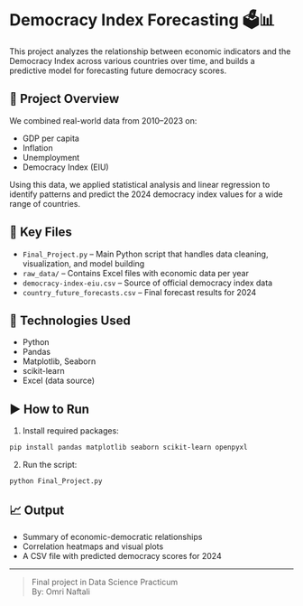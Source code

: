 # Democracy Index Forecasting 🗳️📊

This project analyzes the relationship between economic indicators and the Democracy Index across various countries over time, and builds a predictive model for forecasting future democracy scores.

## 🧠 Project Overview

We combined real-world data from 2010–2023 on:
- GDP per capita
- Inflation
- Unemployment
- Democracy Index (EIU)

Using this data, we applied statistical analysis and linear regression to identify patterns and predict the 2024 democracy index values for a wide range of countries.

## 📁 Key Files

- `Final_Project.py` – Main Python script that handles data cleaning, visualization, and model building
- `raw_data/` – Contains Excel files with economic data per year
- `democracy-index-eiu.csv` – Source of official democracy index data
- `country_future_forecasts.csv` – Final forecast results for 2024

## 🧪 Technologies Used

- Python
- Pandas
- Matplotlib, Seaborn
- scikit-learn
- Excel (data source)

## ▶️ How to Run

1. Install required packages:
```bash
pip install pandas matplotlib seaborn scikit-learn openpyxl
```

2. Run the script:
```bash
python Final_Project.py
```

## 📈 Output

- Summary of economic-democratic relationships
- Correlation heatmaps and visual plots
- A CSV file with predicted democracy scores for 2024

---

> Final project in Data Science Practicum  
> By: Omri Naftali
